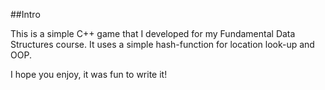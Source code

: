 
##Intro

This is a simple C++ game that I developed for my Fundamental Data Structures course. It uses a simple hash-function for location look-up and OOP.

I hope you enjoy, it was fun to write it!
